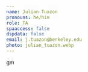 ```yaml
---
name: Julian Tuazon
pronouns: he/him
role: TA
spaaccess: false
dspdata: false
email: j.tuazon@berkeley.edu
photo: julian_tuazon.webp
---
```



gm